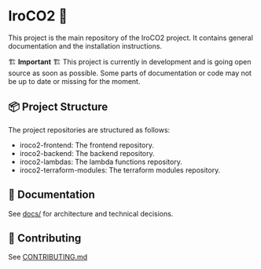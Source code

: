 # IroCO2 🌱

This project is the main repository of the IroCO2 project. It contains general documentation and the installation instructions.

🏗️ **Important** 🏗️ This project is currently in development and is going open source as soon as possible. Some parts of documentation or code may not be up to date or missing for the moment.

## 📦 Project Structure

The project repositories are structured as follows:

- iroco2-frontend: The frontend repository.
- iroco2-backend: The backend repository.
- iroco2-lambdas: The lambda functions repository.
- iroco2-terraform-modules: The terraform modules repository.


## 📄 Documentation
See [docs/](./docs) for architecture and technical decisions.

## 🤝 Contributing
See [CONTRIBUTING.md](./contribute/CONTRIBUTING.md)